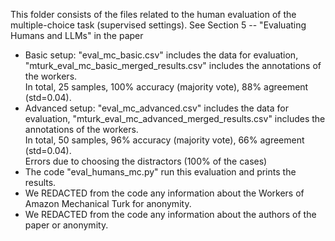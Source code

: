 This folder consists of the files related to the human evaluation of the multiple-choice task (supervised settings).
See Section 5 -- "Evaluating Humans and LLMs" in the paper <br>

* Basic setup: "eval_mc_basic.csv" includes the data for evaluation, "mturk_eval_mc_basic_merged_results.csv" includes the annotations of the workers. <br>
In total, 25 samples, 100% accuracy (majority vote), 88% agreement (std=0.04). <br>
* Advanced setup: "eval_mc_advanced.csv" includes the data for evaluation, "mturk_eval_mc_advanced_merged_results.csv" includes the annotations of the workers. <br>
In total, 50 samples, 96% accuracy (majority vote), 66% agreement (std=0.04). <br> Errors due to choosing the distractors (100% of the cases) <br>
* The code "eval_humans_mc.py" run this evaluation and prints the results.
* We REDACTED from the code any information about the Workers of Amazon Mechanical Turk for anonymity. <br>
* We REDACTED from the code any information about the authors of the paper or anonymity.
